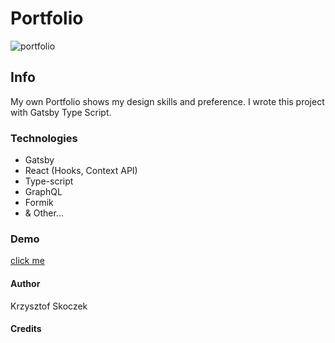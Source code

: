# Portfolio
![portfolio](https://user-images.githubusercontent.com/47790273/92597518-cbbf6600-f2a7-11ea-9310-3676c36f2e81.png)

## Info
My own Portfolio shows my design skills and preference. I wrote this project with Gatsby Type Script.

### Technologies
- Gatsby
- React (Hooks, Context API)
- Type-script
- GraphQL
- Formik
- & Other...

### Demo
[click me](http://skoczekk.pl/)

#### Author
Krzysztof Skoczek

#### Credits
